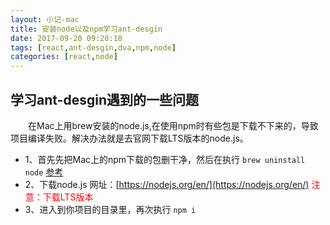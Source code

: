 ```yaml
---
layout: 小记-mac
title: 安装node以及npm学习ant-desgin
date: 2017-09-20 09:20:18
tags: [react,ant-desgin,dva,npm,node]
categories: [react,node]
---
```


## 学习ant-desgin遇到的一些问题

　　在Mac上用brew安装的node.js,在使用npm时有些包是下载不下来的，导致项目编译失败。解决办法就是去官网下载LTS版本的node.js。

- 1、首先先把Mac上的npm下载的包删干净，然后在执行 `brew uninstall node` [参考](https://segmentfault.com/a/1190000007445643)
- 2、下载node.js 网址：[https://nodejs.org/en/](https://nodejs.org/en/) <font style="color:red;">注意：下载LTS版本</font>
- 3、进入到你项目的目录里，再次执行 `npm i`